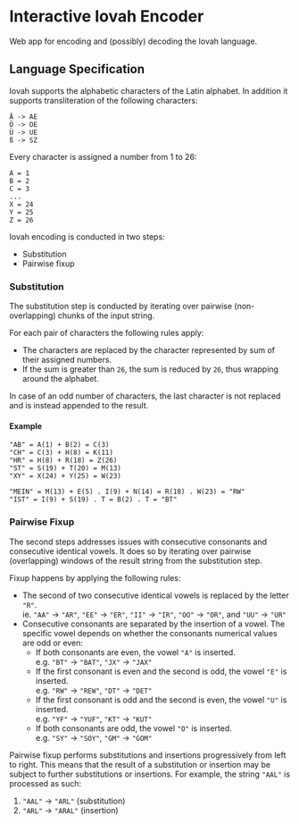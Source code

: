 # Interactive Iovah Encoder

Web app for encoding and (possibly) decoding the Iovah language.

## Language Specification
Iovah supports the alphabetic characters of the Latin alphabet.
In addition it supports transliteration of the following characters:
```text
Ä -> AE
Ö -> OE
Ü -> UE
ß -> SZ
```

Every character is assigned a number from 1 to 26:
```text
A = 1
B = 2
C = 3
...
X = 24
Y = 25
Z = 26
```

Iovah encoding is conducted in two steps:
- Substitution
- Pairwise fixup

### Substitution
The substitution step is conducted by iterating over pairwise (non-overlapping) chunks of the input string.

For each pair of characters the following rules apply:
- The characters are replaced by the character represented by sum of their assigned numbers.
- If the sum is greater than `26`, the sum is reduced by `26`, thus wrapping around the alphabet.

In case of an odd number of characters, the last character is not replaced and is instead appended to the result.

#### Example
```text
"AB" = A(1) + B(2) = C(3)
"CH" = C(3) + H(8) = K(11)
"HR" = H(8) + R(18) = Z(26)
"ST" = S(19) + T(20) = M(13)
"XY" = X(24) + Y(25) = W(23)

"MEIN" = M(13) + E(5) . I(9) + N(14) = R(18) . W(23) = "RW"
"IST" = I(9) + S(19) . T = B(2) . T = "BT"
```

### Pairwise Fixup
The second steps addresses issues with consecutive consonants and consecutive identical vowels.
It does so by iterating over pairwise (overlapping) windows of the result string from the substitution step.

Fixup happens by applying the following rules:
- The second of two consecutive identical vowels is replaced by the letter `"R"`.  
  ie. `"AA"` -> `"AR"`, `"EE"` -> `"ER"`, `"II"` -> `"IR"`, `"OO"` -> `"OR"`, and `"UU"` -> `"UR"`
- Consecutive consonants are separated by the insertion of a vowel.
  The specific vowel depends on whether the consonants numerical values are odd or even:
  - If both consonants are even, the vowel `"A"` is inserted.  
    e.g. `"BT"` -> `"BAT"`, `"JX"` -> `"JAX"`
  - If the first consonant is even and the second is odd, the vowel `"E"` is inserted.  
    e.g. `"RW"` -> `"REW"`, `"DT"` -> `"DET"`
  - If the first consonant is odd and the second is even, the vowel `"U"` is inserted.  
    e.g. `"YF"` -> `"YUF"`, `"KT"` -> `"KUT"`
  - If both consonants are odd, the vowel `"O"` is inserted.  
    e.g. `"SY"` -> `"SOY"`, `"GM"` -> `"GOM"`

Pairwise fixup performs substitutions and insertions progressively from left to right.
This means that the result of a substitution or insertion may be subject to further substitutions or insertions.
For example, the string `"AAL"` is processed as such:
1. `"AAL"` -> `"ARL"` (substitution)
2. `"ARL"` -> `"ARAL"` (insertion)